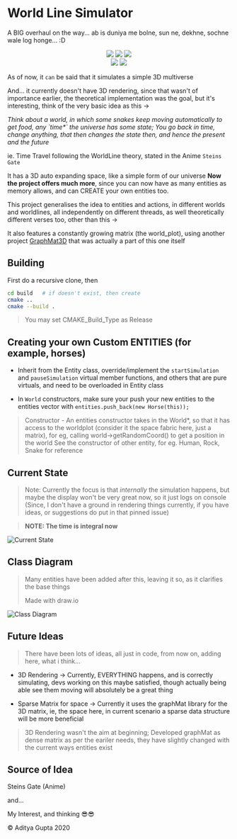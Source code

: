 # World Line Simulator

A BIG overhaul on the way... ab is duniya me bolne, sun ne, dekhne, sochne wale log honge... :D

<div align="center">
  <img src="https://api.codacy.com/project/badge/Grade/652ba837de78439f90a144db9b6cf4ac"/><!--(https://app.codacy.com/gh/adi-g15/worldLineSim?utm_source=github.com&utm_medium=referral&utm_content=adi-g15/worldLineSim&utm_campaign=Badge_Grade)-->
  <img src="https://www.deepcode.ai/api/gh/badge?key=eyJhbGciOiJIUzI1NiIsInR5cCI6IkpXVCJ9.eyJwbGF0Zm9ybTEiOiJnaCIsIm93bmVyMSI6ImFkaS1nMTUiLCJyZXBvMSI6IndvcmxkTGluZVNpbSIsImluY2x1ZGVMaW50IjpmYWxzZSwiYXV0aG9ySWQiOjIyMzM5LCJpYXQiOjE2MTM5OTgxMTN9.PrWhRLumHS9kjRO8KXnY3Yd-1bJJZ_-c07kptEyCQPs"/><!--)](https://www.deepcode.ai/app/gh/adi-g15/worldLineSim/_/dashboard?utm_content=gh%2Fadi-g15%2FworldLineSim)-->
  <img src="https://www.codefactor.io/repository/github/adi-g15/worldlinesim/badge"/><!--)](https://www.codefactor.io/repository/github/adi-g15/worldlinesim)-->

  <br/>
  <img src="https://github.com/adi-g15/worldLineSim/actions/workflows/cmake_ubuntu.yml/badge.svg"/><!--)](https://github.com/adi-g15/worldLineSim/actions/workflows/cmake_ubuntu.yml)-->
  <img src="https://github.com/adi-g15/worldLineSim/actions/workflows/cmake_win.yml/badge.svg"/><!--)](https://github.com/adi-g15/worldLineSim/actions/workflows/cmake_win.yml)-->
</div>

As of now, it `can` be said that it simulates a simple 3D multiverse

And... it currently doesn't have 3D rendering, since that wasn't of importance earlier, the theoretical implementation was the goal, but it's interesting,
think of the very basic idea as this ->

_Think about a world, in which some snakes keep moving automatically to get food, any \`time*\` the universe has some state; You go back in time, change anything, that then changes the state then, and hence the present and the future_

ie. Time Travel following the WorldLine theory, stated in the Anime `Steins Gate`

It has a 3D auto expanding space, like a simple form of our universe
**Now the project offers much more**, since you can now have as many entities as memory allows, and can CREATE your own entities too.

This project generalises the idea to entities and actions, in different worlds and worldlines, all independently on different threads, as well theoretically different verses too, other than this ->

It also features a constantly growing matrix (the world_plot), using another project [GraphMat3D](https://github.com/adi-g15/graphMat) that was actually a part of this one itself

## Building

First do a recursive clone, then

```sh
cd build   # if doesn't exist, then create
cmake ..
cmake --build .
```

> You may set CMAKE_Build_Type as Release

## Creating your own Custom ENTITIES (for example, horses)

* Inherit from the Entity class, override/implement the `startSimulation` and `pauseSimulation` virtual member functions, and others that are pure virtuals, and need to be overloaded in Entity class

* In `World` constructors, make sure your push your new entities to the entities vector with `entities.push_back(new Horse(this));`

> Constructor - An entities constructor takes in the World*, so that it has access to the worldplot (consider it the space fabric here, just a matrix), for eg, calling world->getRandomCoord() to get a position in the world
> See the constructor of other entity, for eg. Human, Rock, Snake for reference

## Current State

> Note: Currently the focus is that _internally_ the simulation happens, but maybe the display won't be very great now, so it just logs on console (Since, I don't have a ground in rendering things currently, if you have ideas, or suggestions do put in that pinned issue)

> **NOTE: The time is integral now**

![Current State](ss.png "This is a part of the logging")

## Class Diagram

> Many entities have been added after this, leaving it so, as it clarifies the base things
>
> Made with draw.io

![Class Diagram](class_diagram.png "WorldLine Sim")

## Future Ideas

> There have been lots of ideas, all just in code, from now on, adding here, what i think...

* 3D Rendering ->
  Currently, EVERYTHING happens, and is correctly simulating, devs working on this maybe satisfied, though actually being able see them moving will absolutely be a great thing

* Sparse Matrix for space ->
  Currently it uses the graphMat library for the 3D matrix, ie, the space here, in current scenario a sparse data structure will be more beneficial

> 3D Rendering wasn't the aim at beginning; Developed graphMat as dense matrix as per the eariler needs, they have slightly changed with the current ways entities exist

## Source of Idea

  Steins Gate (Anime)

  and...

  My Interest, and thinking 😎😎


:copyright: Aditya Gupta 2020
